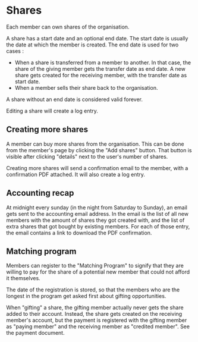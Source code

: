 # Shares

Each member can own shares of the organisation.

A share has a start date and an optional end date.
The start date is usually the date at which the member is created.
The end date is used for two cases :

- When a share is transferred from a member to another. In that case, the share of the giving member gets the transfer
  date as end date. A new share gets created for the receiving member, with the transfer date as start date.
- When a member sells their share back to the organisation.

A share without an end date is considered valid forever.

Editing a share will create a log entry.

## Creating more shares

A member can buy more shares from the organisation. This can be done from the member's page by clicking the "Add shares"
button. That button is visible after clicking "details" next to the user's number of shares.

Creating more shares will send a confirmation email to the member, with a confirmation PDF attached. It will also create
a log entry.

## Accounting recap

At midnight every sunday (in the night from Saturday to Sunday), an email gets sent to the accounting email address. In
the email is the list of all new members with the amount of shares they got created with, and the list of extra shares
that got bought by existing members. For each of those entry, the email contains a link to download the PDF
confirmation.

## Matching program

Members can register to the "Matching Program" to signify that they are willing to pay for the share of a potential new
member that could not afford it themselves.

The date of the registration is stored, so that the members who are the longest in the program get asked first about
gifting opportunities.

When "gifting" a share, the gifting member actually never gets the share added to their account. Instead, the share gets
created on the receiving member's account, but the payment is registered with the gifting member as "paying member" and
the receiving member as "credited member". See the payment document.